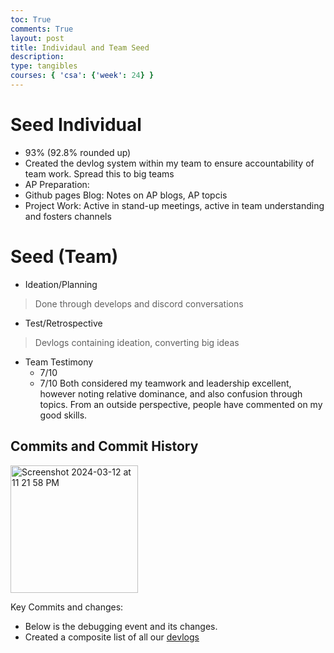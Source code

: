 ```yaml
---
toc: True
comments: True
layout: post
title: Individaul and Team Seed
description: 
type: tangibles
courses: { 'csa': {'week': 24} }
---
```


# Seed Individual

- 93% (92.8% rounded up)
- Created the devlog system within my team to ensure accountability of team work. Spread this to big teams
- AP Preparation: 
- Github pages Blog: Notes on AP blogs, AP topcis
- Project Work: Active in stand-up meetings, active in team understanding and fosters channels 

# Seed (Team)

- Ideation/Planning
> Done through develops and discord conversations

- Test/Retrospective
> Devlogs containing ideation, converting big ideas

- Team Testimony
  - 7/10
  - 7/10
Both considered my teamwork and leadership excellent, however noting relative dominance, and also confusion through topics. From an outside perspective, people have commented on my good skills.

## Commits and Commit History

<img width="204" alt="Screenshot 2024-03-12 at 11 21 58 PM" src="https://github.com/nVarap/CSABlog/assets/108639268/e23ec666-528e-4e9f-9c95-a4e413874c16">

Key Commits and changes: 
- Below is the debugging event and its changes. 
- Created a composite list of all our [devlogs](https://men-in-brown.github.io/BrownPages/categories/)



